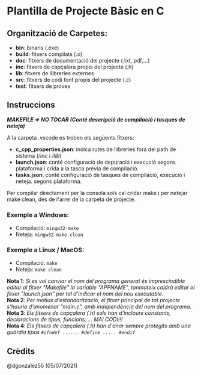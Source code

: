 # Plantilla de Projecte Bàsic en C

## Organització de Carpetes:
- **bin**: binaris (.exe)
- **build**: fitxers compilats (.o)
- **doc**: fitxers de documentació del projecte (.txt,.pdf,...)
- **inc**: fitxers de capçalera propis del projecte (.h)
- **lib**: fitxers de llibreries externes
- **src**: fitxers de codi font propis del projecte (.c)
- **test**: fitxers de proves

## Instruccions

***MAKEFILE => NO TOCAR (Conté descripció de compilació i tasques de neteja)***

A la carpeta .vscode es troben els següents fitxers:
- **c_cpp_properties.json**: indica rutes de llibreries fora del path de sistema (*/inc* i */lib*)
- **launch.json**: conté configuració de depuració i execució segons plataforma i crida a la tasca prèvia de compilació.
- **tasks.json**: conté configuració de tasques de compilació, execució i neteja. segons plataforma.

Per compilar directament per la consola sols cal cridar make i per netejar make clean, des de l'arrel de la carpeta de projecte.

### Exemple a Windows:
- Compilació: ```mingw32-make```
- Neteja: ```mingw32-make clean```

### Exemple a Linux / MacOS:
- Compilació: ```make```
- Neteja: ```make clean```

**Nota 1**: *Si es vol canviar el nom del programa generat és imprescindible editar al fitxer "Makefile" la variable "APPNAME", tanmateix caldrà editar el fitxer "launch.json" per tal d'indicar el nom del nou executable*.<br />
**Nota 2**: *Per motius d'estandarització, el fitxer principal de tot projecte s'hauria d'anomenar "main.c", amb independència del nom del programa.*<br />
**Nota 3**: *Els fitxers de capçalera (.h) sols han d'incloure constants, declaracions de tipus, funcions, ... MAI CODI!!!*<br />
**Nota 4**: *Els fitxers de capçalera (.h) han d'anar sempre protegits amb una guàrdia tipus ```#ifndef ...... #define ..... #endif```*

## Crèdits
@dgonzalez55 (05/07/2021)
